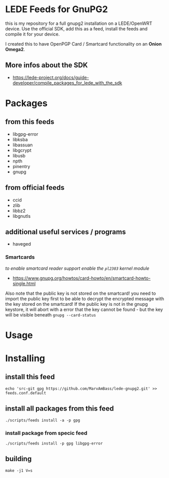 # LEDE Feeds for GnuPG2

this is my repository for a full gnupg2 installation on a LEDE/OpenWRT device.
Use the official SDK, add this as a feed, install the feeds and compile it for your device.

I created this to have OpenPGP Card / Smartcard functionality on an __Onion Omega2__.

## More infos about the SDK

* https://lede-project.org/docs/guide-developer/compile_packages_for_lede_with_the_sdk

# Packages

## from this feeds

- libgpg-error
- libksba
- libassuan
- libgcrypt
- libusb
- npth
- pinentry
- gnupg

## from official feeds

- ccid
- zlib
- libbz2
- libgnutls

## additional useful services / programs

- haveged


### Smartcards

_to enable smartcard reader support enable the `pl2303` kernel module_

* https://www.gnupg.org/howtos/card-howto/en/smartcard-howto-single.html

Also note that the public key is not stored on the smartcard! you need to import the public key first to be able to decrypt the encrypted message with the key stored on the smartcard!
If the public key is not in the gnupg keystore, it will abort with a error that the key cannot be found - but the key will be visible beneath `gnupg --card-status`

# Usage

# Installing

## install this feed

```
echo 'src-git gpg https://github.com/MarvAmBass/lede-gnupg2.git' >> feeds.conf.default
```

## install all packages from this feed

`./scripts/feeds install -a -p gpg`

### install package from specic feed

`./scripts/feeds install -p gpg libgpg-error`

## building

`make -j1 V=s`
